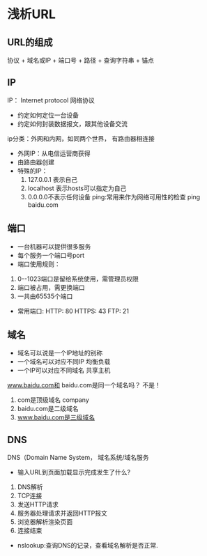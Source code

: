 # 浅析URL
## URL的组成
协议 + 域名或IP + 端口号 + 路径 + 查询字符串 + 锚点

## IP
IP： Internet protocol 网络协议
* 约定如何定位一台设备
* 约定如何封装数据报文，跟其他设备交流

ip分类：外网和内网，如同两个世界， 有路由器相连接
* 外网IP：从电信运营商获得
* 由路由器创建
* 特殊的IP：
  1. 127.0.0.1 表示自己
  2. localhost 表示hosts可以指定为自己
  3. 0.0.0.0不表示任何设备
ping:常用来作为网络可用性的检查 ping baidu.com

## 端口
* 一台机器可以提供很多服务
* 每个服务一个端口号port
* 端口使用规则：
1. 0--1023端口是留给系统使用，需管理员权限
2. 端口被占用，需更换端口
3. 一共由65535个端口
* 常用端口:
HTTP: 80
HTTPS: 43
FTP: 21

## 域名
* 域名可以说是一个IP地址的别称
* 一个域名可以对应不同IP 均衡负载
* 一个IP可以对应不同域名 共享主机

www.baidu.com和 baidu.com是同一个域名吗？ 不是！
 1. com是顶级域名 company
 2. baidu.com是二级域名
 3. www.baidu.com是三级域名
  
## DNS
DNS（Domain Name System， 域名系统/域名服务
* 输入URL到页面加载显示完成发生了什么?
1. DNS解析
2. TCP连接
3. 发送HTTP请求
4. 服务器处理请求并返回HTTP报文
5. 浏览器解析渲染页面
6. 连接结束  
* nslookup:查询DNS的记录，查看域名解析是否正常.
